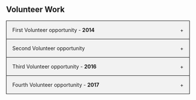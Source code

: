 
<style>

.accordion {
  max-width: 500px;
  border: 1px solid #000;
  border-bottom: none;
}

.accordion:last-child {
    border-bottom: 1px solid #000;
}

.accordion-header {
  display: flex;
  padding: 16px;
  cursor: pointer;
  background-color: F2F2F2;
}

.accordion-title {
  flex: 1;
}

.accordion-icon: {
  width: 16px;
}

.accordion-content {
  display: none;
}

</style>


<section id="volunteer work">

<h2> Volunteer Work</h2>

<div class ="accordion">
    <div class="accordion-header">
      <div class="accordion-title">First Volunteer opportunity - <strong> 2014 </strong></div>
      <span class="accordion-icon">+</span>
    </div>
    <div class="accordion-content">
    Lorem ipsum dolor sit amet, consectetur adipiscing elit, sed do eiusmod tempor incididunt ut labore et dolore magna aliqua. Ut enim ad minim veniam, quis nostrud exercitation ullamco laboris nisi ut aliquip ex ea commodo consequat
    </div>
</div>

<div class ="accordion">
    <div class="accordion-header">
      <div class="accordion-title">Second  Volunteer opportunity</div>
      <span class="accordion-icon">+</span>
    </div>
    <div class="accordion-content">
    Lorem ipsum dolor sit amet, consectetur adipiscing elit, sed do eiusmod tempor incididunt ut labore et dolore magna aliqua. Ut enim ad minim veniam, quis nostrud exercitation ullamco laboris nisi ut aliquip ex ea commodo consequat
    </div>
</div>

<div class ="accordion">
    <div class="accordion-header">
      <div class="accordion-title">Third Volunteer opportunity - <strong> 2016 </strong></div>
      <span class="accordion-icon">+</span>
    </div>
    <div class="accordion-content">
    Lorem ipsum dolor sit amet, consectetur adipiscing elit, sed do eiusmod tempor incididunt ut labore et dolore magna aliqua. Ut enim ad minim veniam, quis nostrud exercitation ullamco laboris nisi ut aliquip ex ea commodo consequat
    </div>
</div>

<div class ="accordion">
    <div class="accordion-header">
      <div class="accordion-title">Fourth Volunteer opportunity - <strong> 2017 </strong></div>
      <span class="accordion-icon">+</span>
    </div>
    <div class="accordion-content">
    Lorem ipsum dolor sit amet, consectetur adipiscing elit, sed do eiusmod tempor incididunt ut labore et dolore magna aliqua. Ut enim ad minim veniam, quis nostrud exercitation ullamco laboris nisi ut aliquip ex ea commodo consequat
    </div>
</div>




</section>


<script>

const accordionHeaders = document.getElementsByClassName('accordion-header');
const accordionContents = document.getElementsByClassName('accordion-content');
const accordionIcons = document.getElementsByClassName('accordion-icon');

for(let i = 0; i < accordionHeaders.length; i++) {
    accordionHeaders[i].addEventListener('click', () => {
      accordionContents[i].style.display = accordionContents[i].style.display == 'block' ? 'none' : 'block';
      accordionIcons[i].innerHTML = accordionContents[i].style.display == 'block' ? '-' : '+';
    });
}

</script>
